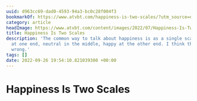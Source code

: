 ```yaml
---
uuid: d963cc69-dad0-4593-94a3-bc0c28f004f3
bookmarkOf: https://www.atvbt.com/happiness-is-two-scales/?utm_source=densediscovery
category: article
headImage: https://www.atvbt.com/content/images/2022/07/Happiness-Is-Two-Scales.png
title: Happiness Is Two Scales
description: 'The common way to talk about happiness is as a single scale: unhappy
  at one end, neutral in the middle, happy at the other end. I think that model is
  wrong.'
tags: []
date: 2022-09-26 19:54:10.821039300 +00:00
---
```

# Happiness Is Two Scales

